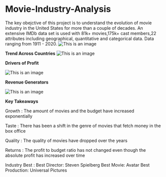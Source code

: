 # Movie-Industry-Analysis
The key obejctive of this project is to understand the evolution of movie industry in the United States for more than a couple of decades. An extensive IMDb data set is used with 81k+ movies,175k+ cast members,22 attributes including geographical, quantitative and categorical data. Data ranging from 1911 - 2020.
![This is an image](https://user-images.githubusercontent.com/86379450/161842241-981b8eb0-bd33-46f7-9744-4f4b77e22e81.png)

**Trend Across Countries**
![This is an image](https://user-images.githubusercontent.com/86379450/161844490-e2eda6e4-efad-4aea-9ed1-aa03899ec677.png)


**Drivers of Profit**

![This is an image](https://user-images.githubusercontent.com/86379450/161845685-bf03b342-c31f-4e4a-a6ba-983c14705f71.png)

**Revenue Generators**

![This is an image](https://user-images.githubusercontent.com/86379450/161845690-debff473-1977-47c2-bf0c-49ffc0736fa0.png)


**Key Takeaways**

Growth : The amount of movies and the budget have increased exponentially

Taste : There has been a shift in the genre of movies that fetch money in the box office

Quality : The quality of movies have dropped over the years

Returns : The profit to budget ratio has not changed even though the absolute profit has increased over time

Industry Best : Best Director: Steven Spielberg Best Movie: Avatar
                Best Production: Universal Pictures

